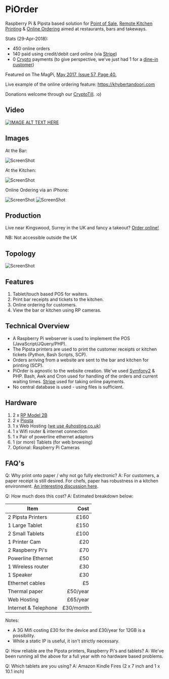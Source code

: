 # PiOrder
Raspberry Pi & Pipsta based solution for [Point of Sale](https://en.wikipedia.org/wiki/Point_of_sale#Hospitality_industry), [Remote Kitchen Printing](https://www.ecrs.com/products/point-of-sale-pos/remote-kitchen-printing/) &amp; [Online Ordering](https://en.wikipedia.org/wiki/Online_food_ordering) aimed at restaurants, bars and takeways.

Stats (29-Apr-2018):
- 450 online orders
- 140 paid using credit/debit card online (via [Stripe](http://stripe.com/))
- 0 [Crypto](http://khybertandoori.com/cryptotill/CryptoTill_CustomerPayment.html) payments (to give perspective, we've just had 1 for a [dine-in customer](https://twitter.com/EhsanRahman/status/967506398081843209))

Featured on The MagPi, [May 2017, Issue 57, Page 40.](https://www.raspberrypi.org/magpi-issues/MagPi57.pdf) 

Live example of the online ordering feature: https://khybertandoori.com

Donations welcome through our [CryptoTill](http://khybertandoori.com/cryptotill/CryptoTill_CustomerPayment.html). :o)

## Video 
[![IMAGE ALT TEXT HERE](https://github.com/EMRahman/PiOrder/blob/master/Images/youtube.jpeg)](https://www.youtube.com/watch?v=bYomIR-4Y0o)

## Images

At the Bar:

![ScreenShot](https://github.com/EMRahman/PiOrder/blob/master/Images/image2.JPG)

At the Kitchen:

![ScreenShot](https://github.com/EMRahman/PiOrder/blob/master/Images/image4.JPG)

Online Ordering via an iPhone:

![ScreenShot](https://github.com/EMRahman/PiOrder/blob/master/Images/IMG_1982.PNG)
![ScreenShot](https://github.com/EMRahman/PiOrder/blob/master/Images/IMG_1983.PNG)

## Production

Live near Kingswood, Surrey in the UK and fancy a takeout? [Order online!](https://khybertandoori.com/order/login)

NB: Not accessible outside the UK


## Topology
![ScreenShot](https://github.com/EMRahman/PiOrder/blob/master/Images/Topology.png)

## Features
1. Tablet/touch based POS for waiters.
2. Print bar receipts and tickets to the kitchen. 
3. Online ordering for customers.
4. View the bar or kitchen using RP cameras.

## Technical Overview
   * A Raspberry Pi webserver is used to implement the POS (JavaScript/JQuery/PHP).
   * The Pipsta printers are used to print the customer receipts or kitchen tickets (Python, Bash Scripts, SCP).
   * Orders arriving from a website are sent to the bar and kitchen for printing (SCP).
   * PiOrder is agnostic to the website creation. We've used [Symfony2](https://symfony.com) & PHP. Bash, Awk and Cron used for handling of the orders and current waiting times. [Stripe](http://stripe.com/) used for taking online payments.
   * No central database is used - using files is sufficient.

## Hardware
1. 2 x [RP Model 2B](https://www.raspberrypi.org/products/raspberry-pi-2-model-b)
2. 2 x [Pipsta](http://www.pipsta.co.uk)
3. 1 x Web Hosting ([we use 4uhosting.co.uk](https://www.4uhosting.co.uk))
4. 1 x Wifi router & internet connection
5. 1 x Pair of powerline ethernet adaptors
6. 1 (or more) Tablets (for web browsing)
7. Optional: Raspberry Pi Cameras

## FAQ's
Q: Why print onto paper / why not go fully electronic?
A: For customers, a paper receipt is still desired. For chefs, paper has robustness in a kitchen environment. [An interesting discussion here](http://www.cheftalk.com/t/69312/for-those-in-professional-kitchens-ticket-taking-expediting).

Q: How much does this cost?
A: Estimated breakdown below:

| Item            | Cost           | 
| --------------- | --------------:|
|2 Pipsta Printers|           £160|	
|1 Large Tablet   |            £150|
|2 Small Tablets  |            £100|
|1 Printer Cam    |             £20|
|2 Raspberry Pi's |             £70|	
|Powerline Ethernet|	          £50|	
|1 Wireless router|             £30|
|1 Speaker        |             £30|
|Ethernet cables  |              £5|	
|Thermal paper    |        £50/year|
|Web Hosting      |        £65/year|
|Internet & Telephone|    £30/month|

Notes:
* A 3G Mifi costing £30 for the device and £30/year for 12GB is a possibility.
* While a static IP is useful, it isn't strictly necessary.

Q: How reliable are the Pipsta printers, Raspberry Pi's and tablets? 
A: We've been running all the above for a full year with no hardware based problems.

Q: Which tablets are you using?
A: Amazon Kindle Fires (2 x 7 inch and 1 x 10.1 inch)
